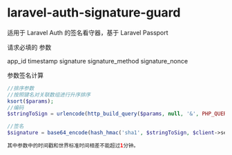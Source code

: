 # laravel-auth-signature-guard

适用于 Laravel Auth 的签名看守器，基于 Laravel Passport


请求必填的 参数

app_id
timestamp
signature
signature_method
signature_nonce

参数签名计算

```php
//排序参数
//按照键名对关联数组进行升序排序
ksort($params);
//编码
$stringToSign = urlencode(http_build_query($params, null, '&', PHP_QUERY_RFC3986));

//签名
$signature = base64_encode(hash_hmac('sha1', $stringToSign, $client->secret, true));
        
其中参数中的时间戳和世界标准时间相差不能超过1分钟。
```


